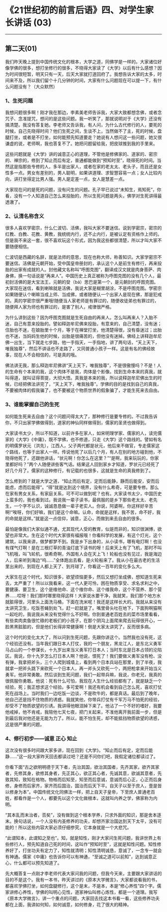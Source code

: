 # 《21世纪初的前言后语》四、对学生家长讲话 (03)

------

## 第二天(01)

我们昨天晚上提到中国传统文化的根本，大学之道，同佛学是一样的。大家诸位好像学佛的很多，想打坐修行的很多，不晓得大家读了《大学》以后有什么感想？因为时间很短暂，明天只有一天，后天大家就打道回府了。我想告诉大家的太多，时间来不及，所以我们留个十几分钟的时间，大家有什么问题现在可以提一下，有什么问题没有？（大众默然）

### 1、生死问题

我想问题很多啊！刚才我在那边，李素美老师告诉我，大家大致都想念佛，或者念咒子、念准提咒，想问的是这些问题。我一听笑了，那就说明对于《大学》还没有搞清楚。我没有答复她。李老师又告诉我，有人问，为什么古代修行的人，要死的时候，自己先晓得时间？他们生死之间，生谈不上，当然做不了主，死的时候，盘腿打坐，或者是不打坐，如何能预先知道要走？她说有人想问这一些问题，她又很谦虚的说，老师啊，我也答复不了。她把问题留给我，把皮球推到我的手里来。

这些问题就是《大学》讲的诚意正心的道理，不管他是修佛家的、道家的、密宗的、禅宗的，修到了知止而后有定，普通都能做到“预知时至”，晓得死的时间。当然这是指那些专修的人，多半是出家人，或者在家的老太太、老头子，而且还是女性多一点。男女有差别的，男人聪明，如果讲道理、求智慧容易一点；女人比较内向，讲打坐得定比男人强。男人是定差一点，女人是慧差一点。

大家现在问的是死的问题，没有问生的问题。孔子早已说过“未知生，焉知死”，你看，没有一个人知道自己怎么来投胎的，所以生死问题是两头，佛学对生死讲得最透澈了。

### 2、认清名称含义

很多人喜欢学密宗，什么仁波切、活佛，我叫大家不要迷信。说到学密宗，密宗的红教、白教、花教、黄教，我统统内行，还不止内行，是被认定有资格作上师的。但是我不来这一套，很不喜欢玩这个形式，因为我这些都很清楚，所以才叫大家不要随便相信。

仁波切是西藏的名辞，就是法师的意思，现在也称大师，称善知识。大家学密宗不要迷信。活佛是元朝开始，受中国皇帝册封的，承认这个人是前生有修行，再来投胎的出家有成就的人。封他藏文名称叫“呼图克图”，翻译成汉文就是肉身菩萨、肉身佛，换一句话说是“再来人”。中国历史上真正被称为呼图克图的没有几个人，最初封活佛的是大宝法王，元朝的癹（bá）思巴是第一个，是元朝封的呼图克图。大家现在迷信，看到喇嘛就是活佛，我说大家是糊里胡涂，不是呼图克图。学密宗如果随便认个喇嘛当成上师、当成佛，或者随便认一个出家人是现在佛，那是犯戒的。真的学密宗很严重哦!随便当人家老师是有罪过的，随便收徒弟也有罪过的，随便拜人家为师也有罪过的，是害了别人，戒律很严格。

为什么讲到这些？因为呼图克图就是生死自由的再来人。怎么叫再来人？入胎不迷，自己有意来投胎的。譬如释迦牟尼佛来投胎，有意来的，自己清楚，没有迷；住胎也不迷，在娘胎里十个月，等于在禅堂打坐，他清楚得很，没有昏迷过；出胎也不迷，当妈妈生他的时候，出胎是很痛苦的，但他没有迷掉。佛经上讲释迦牟尼佛一出生，当下就走七步路，他一手指天，一手指地，讲了两句话，“天上天下，唯我独尊”，然后不讲话也不走路了，又同普通小孩子一样。这是有名的佛经故事，现在人不会相信的，可是真的哦。

佛法讲无我，那么释迦牟尼佛讲“天上天下，唯我独尊”，不是很傲慢吗？不是！人的生命有个本来的我，这个肉体不是我，肉体是个影像。找到生命本来的真我，就叫得道，就叫证得菩提，大彻大悟。真我是本来的我，所以说释迦牟尼佛出生的时候，已经把佛法讲完了，“天上天下，唯我独尊”。学佛的目的是找到自己的真我，不要被肉体的假我骗了，也不要被这个物质世界的假象骗了，才能生死来去自由。

### 3、谁能掌握自己的生死

如何能生死来去自由？这个问题问得太大了，那种修行是要专修的。不过我告诉你，不只出家学佛做得到，道家的神仙同样做得到，儒家的圣贤也做得到。

大家读书太少，所以不知道，以前许多在家人，如宋明理学家、儒家的人，读完儒家的《大学》《中庸》，既不学佛，也不修道，只走《大学》这个路线的。譬如有名的明儒罗状元（洪先），江西人，父子两代都是状元，他后来不做官，专走儒家这个路线，也等于出家人一样。传说他死了以后几个月，有人在别的地方碰到他，不晓得他死了，还跟他讲话，“状元啊！你怎么在这里？”“是啊，我来玩玩的，你家里都好吗？”两个人随便讲些客气话。结果这人回到家乡才知道，罗状元已经死了好几个月了。儒家的这种修行，有记载的也很多，这就是生命的真我修到了。

怎么修到的？就是大学之道，“知止而后有定，定而后能静，静而后能安，安而后能虑，虑而后能得”。“得”就是达到这个境界，没有什么希奇，可是要专修。那么在家有男女关系，有家庭关系，可不可以做到呢？也有。大家读书太少，中国历史上蛮多的，我也看到过。我说我一辈子读书，最佩服的是乡下那些老太太、老先生，一个字不认识，诚诚恳恳做一辈子老实人。你说，阿婆啊，你这样好辛苦啊!“唉呀，你们好嘛，我们是这个命嘛。认命，命就是这样，我不苦，命不好，我的命就是这样。”就是这一点信仰，诚意，正心，而做到来去自由的很多。

最怕是像我们大家似通不通，尤其现代人受的教育，似是而非的，知识很渊博，欲望也非常大。生在这个时代大家很有福报哦！你看科学的发展，有这个灯光，这个建筑，以我来讲，做梦都梦不到。我是乡下出身的，从小读书，哪有电灯啊！也没有煤气灯啊！是在三根灯草的青油灯底下读书的呀！后来天上有了飞机，那时不叫飞机哦，叫飞轮机，很希奇啊，外国有人会在天上飞！轮船也没有见过，我是海边人，后来听到海边“呜……”全体跑出去看，是火轮船来了。我从小在最古老的生活里出来的，到现在人都上天了、到月球了，你看这一百年的变化多么大。

大家生在这个时代，知识很多，欲望烦恼更多，然后又想打坐成佛，想知道生死来去，太严重了！所以以我看来，这一代人更可怜，困在物质享受、求名求利之中，要健康、要卫生，这个是维他命、这个维你命、这个维我命，这个不营养、那个营养……哎呀！我们那时哪里晓得这样！大家说水要干净，我就笑，我们那个地方水就脏得很，河里头上面洗马桶，下面在洗米呢！我还是这样长大的。我就从来没有太讲究卫生，吃饭苍蝇到处飞，赶一赶就是了。嘴里骨头吐在地下，下面狗啊猫啊一起吃的，我说我从来没有觉得什么不好啊。你到普通老百姓去的菜市场里看看，有些卖肉卖鱼很忙碌的老板们的小孩子，在那个阴沟上面爬来爬去玩得很开心，一脸黑黑脏脏的，但是他们长得非常健康啊！倒是大家太讲究了，反而很多病。

这个时代的变化太大了，所以问到生死问题，先跟你讲这个。当然我也没有死，这个经验还没有。当年我们跟日本人打仗，我的一个朋友，黑龙江人，是东北义勇军马占山的一个参谋长，十九岁出来当义勇军打日本人；当时东北是日本占领的沦陷区。我说，你十九岁怎么打日本人啊？他说，恨死了！我们要做义勇军没有枪、没有弹，我拿把斧头，三个人爬到城墙上，看到两个日本兵站在那里，到了半夜，我就拿一把斧头跳下来砍死一个日本人，再一斧头又砍死一个，两把枪拿来开始当义勇军。他非常勇敢。然后谈到生死问题，我们一起带兵嘛，我说，你老兄，我真的很佩服你勇敢。他说：死有什么可怕，我现在人生什么经验都有了，就是缺乏一个经验，死；我正想求这个经验。多可爱啊！我还有机会看到自己怎么死，喜欢打仗死在战场上。当时我们一边吃饭一边谈，不是吹牛的，都是真话。最后到了晚年，他自己还是挡不住物质的诱惑。我就笑他，你带兵打仗有千军万马不怕死的经验，却受不了物质欲望的引诱。我讲得他眼泪掉下来了。他沾了一个不好的嗜好，我要他戒掉，他不肯戒，我陪他七天七夜，把门关起来，不准他离开我前面一步，但是到最后我对他还是无能为力了。所以，能不怕生死，却不能抵挡物质欲望的诱惑，这是很严重的问题。

### 4、修行初步——诚意 正心 知止

这次没有很多时间跟大家多讲，现在回到《大学》。“知止而后有定，定而后能静……”这一段大家昨天回去都读过吧？还是不问你们吧，我假定诸位都读过了。

你看下面“古之欲明明德于天下者，先治其国，欲治其国者，先齐其家，欲齐其家者，先修其身，欲修其身者，先正其心，欲正其心者，先诚其意，欲诚其意者，先致其知，致知在格物。物格而后知至，知至而后意诚，意诚而后心正，心正而后身修，身修而后家齐，家齐而后国治，国治而后天下平。自天子以至于庶人，壹是皆以修身为本”。中国传统文化同佛法一样，把上自天子皇帝，下至庶人普通老百姓，都看作是一个人，都要先以这个文化做根本，这就叫内养之学，佛家称为内明。

“其本乱而末治者，否矣”，没有做到这个根本学养，只求外面的知识，那是舍本逐末。换句话说，一个人没有内圣修养的功夫，却想齐家治国达到天下太平，没有可能的！所以这些内容大家必须仔细参究，它本身就是一个大悲咒。

“此谓知本，此谓知之至也”。知，就是知性，刚才大家问生死问题，我讲世界上有些修行人，预先知道自己死的时间，这叫作“预知时至”，这就是知性问题。知性修养好了，打坐功夫有定力了，知性就清明；知性清明诚恳，意诚了，一念专一就会有神通。儒家《中庸》也告诉你可以有神通，“至诚之道可以前知”，达到诚意正心，什么都可以预先知道了。

先大概答复一点刚才李老师代表大家问我的问题，但我今天来，主要跟大家讲话的目的不是这个。我有一本书，昨天讲过的《原本大学微言》，大家都说看我的书，都喜欢学佛打坐，如何盘腿修行，这个是末，不是本，本是“修心养性”四个字。儒家讲修心养性，学佛的叫明心见性，道家神仙叫修心炼性，都是一个道理。我写《原本大学微言》，讲一个重点的问题，大家回去找这本书看一看，这些修养功夫都在上面，我讲如何知，如何诚意，如何修身，花了很大的精神。

